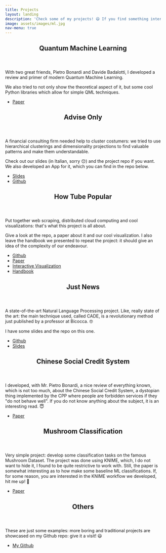 ```yaml
---
title: Projects
layout: landing
description: 'Check some of my projects! 😄 If you find something interesting, be sure to hit me up.'
image: assets/images/ml.jpg
nav-menu: true
---
```


<!-- Main -->
<div id="main">

<!-- One -->
<section id="one">
	<div class="inner">
		<header class="major">
			<h2>Quantum Machine Learning</h2>
		</header>
		<p>With two great friends, Pietro Bonardi and Davide Badalotti, I developed a review and primer of modern Quantum Machine Learning. </p>
        <p>
        We also tried to not only show the theoretical aspect of it, but some cool Python libraries which allow for simple QML techniques.
        </p>
        <ul class="actions">
					<li><a href="assets/downloads/QML.pdf" class="button">Paper</a></li>
				</ul>
	</div>
</section>
<!-- One -->
<section id="one">
	<div class="inner">
		<header class="major">
			<h2>Advise Only</h2>
		</header>
		<p>A financial consulting firm needed help to cluster costumers: we tried to use hierarchical clusterings and dimensionality projections to find valuable patterns and make them understandable.</p>
        <p>
        Check out our slides (in Italian, sorry 😔) and the project repo if you want. We also developed an App for it, which you can find in the repo below.
        </p>
        <ul class="actions">
					<li><a href="assets/downloads/SLIDE DSLAB ADVISEONLY.pdf" class="button">Slides</a></li>
          <li><a href="https://github.com/PietroBonardi/advise_only" class="button">Github</a></li>
				</ul>
	</div>
</section>
<section id="one">
	<div class="inner">
		<header class="major">
			<h2>How Tube Popular</h2>
		</header>
		<p>Put together web scraping, distributed cloud computing and cool visualizations: that's what this project is all about.</p>
        <p>
        Give a look at the repo, a paper about it and our cool visualization. I also leave the handbook we presented to repeat the project: it should give an idea of the complexity of our endeavour.
        </p>
        <ul class="actions">
          <li><a href="https://github.com/LeonardoAlchieri/How-Tube-Popular" class="button">Github</a></li>
          <li><a href="assets/downloads/How_Tube_Popular.pdf" class="button">Paper</a></li>
          <li><a href="https://public.tableau.com/profile/leonardo4521#!/vizhome/HowTUBEGreat/START" class="button">Interactive Visualization</a></li>
					<li><a href="assets/downloads/HANDBOOK_Data_Man.pdf" class="button">Handbook</a></li>
				</ul>
	</div>
</section>
<section id="one">
	<div class="inner">
		<header class="major">
			<h2>Just News</h2>
		</header>
		<p>A state-of-the-art Natural Language Processing project. Like, really state of the art: the main technique used, called CADE, is a revolutionary method just published by a professor at Bicocca. 🤓</p>
        <p>
        I have some slides and the repo on this one.
        </p>
        <ul class="actions">
          <li><a href="https://github.com/Willinki/Just-News" class="button">Github</a></li>
          <li><a href="assets/downloads/just_news.pdf" class="button">Slides</a></li>
				</ul>
	</div>
</section>
<section id="one">
	<div class="inner">
		<header class="major">
			<h2>Chinese Social Credit System</h2>
		</header>
		<p>I developed, with Mr. Pietro Bonardi, a nice review of everything known, which is not too much, about the Chinese Social Credit System, a dystopian thing implemented by the CPP where people are forbidden services if they "do not behave well". If you do not know anything about the subject, it is an interesting read. 😇</p>
        <ul class="actions">
          <li><a href="assets/downloads/Chinese_Social_Credit_System.pdf" class="button">Paper</a></li>
				</ul>
	</div>
</section>
<section id="one">
	<div class="inner">
		<header class="major">
			<h2>Mushroom Classification</h2>
		</header>
		<p>Very simple project: develop some classification tasks on the famous Mushroom Dataset. The project was done using KNIME, which, I do not want to hide it, I found to be quite restrictive to work with. Still, the paper is somewhat interesting as to how make some baseline ML classifications. If, for some reason, you are interested in the KNIME workflow we developed, hit me up! 🤗</p>
        <ul class="actions">
          <li><a href="assets/downloads/Machine_Learning.pdf" class="button">Paper</a></li>
				</ul>
	</div>
</section>
<section id="one">
	<div class="inner">
		<header class="major">
			<h2>Others</h2>
		</header>
		<p>These are just some examples: more boring and traditional projects are showcased on my Github repo: give it a visit! 😃</p>
        <ul class="actions">
          <li><a href="https://github.com/LeonardoAlchieri" class="button">My Github</a></li>
				</ul>
	</div>
</section>


</div>
